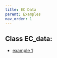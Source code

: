 ```yaml
---
title: EC Data
parent: Examples
nav_order: 1
---
```



## Class EC_data:
   
-   [example 1](ec_data_ex1)


